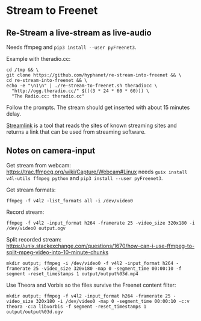 Stream to Freenet
=================


Re-Stream a live-stream as live-audio
-------------------------------------

Needs ffmpeg and `pip3 install --user pyFreenet3`.

Example with theradio.cc:

    cd /tmp && \
    git clone https://github.com/hyphanet/re-stream-into-freenet && \
    cd re-stream-into-freenet && \
    echo -e "\n1\n" | ./re-stream-to-freenet.sh theradiocc \
      "http://ogg.theradio.cc/" $(((3 * 24 * 60 * 60))) \
      "The Radio.cc: theradio.cc"

Follow the prompts. The stream should get inserted with about 15 minutes delay.

[Streamlink](https://streamlink.github.io/) is a tool that reads the sites of known streaming sites and
returns a link that can be used from streaming software.


Notes on camera-input
---------------------

Get stream from webcam: https://trac.ffmpeg.org/wiki/Capture/Webcam#Linux
needs `guix install v4l-utils ffmpeg python` and `pip3 install --user pyFreenet3`.

Get stream formats:

    ffmpeg -f v4l2 -list_formats all -i /dev/video0

Record stream:

    ffmpeg -f v4l2 -input_format h264 -framerate 25 -video_size 320x180 -i /dev/video0 output.ogv

Split recorded stream: https://unix.stackexchange.com/questions/1670/how-can-i-use-ffmpeg-to-split-mpeg-video-into-10-minute-chunks

    mkdir output; ffmpeg -i /dev/video0 -f v4l2 -input_format h264 -framerate 25 -video_size 320x180 -map 0 -segment_time 00:00:10 -f segment -reset_timestamps 1 output/output%03d.mp4

Use Theora and Vorbis so the files survive the Freenet content filter:

    mkdir output; ffmpeg -f v4l2 -input_format h264 -framerate 25 -video_size 320x180 -i /dev/video0 -map 0 -segment_time 00:00:10 -c:v theora -c:a libvorbis -f segment -reset_timestamps 1 output/output%03d.ogv

